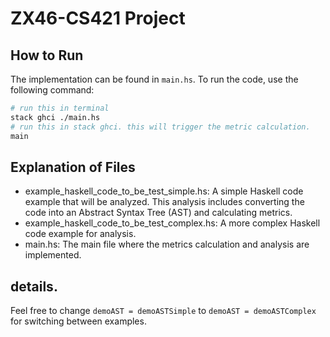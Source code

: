 # ZX46-CS421 Project

## How to Run

The implementation can be found in `main.hs`. To run the code, use the following command:

```bash
# run this in terminal
stack ghci ./main.hs
# run this in stack ghci. this will trigger the metric calculation.
main
```

## Explanation of Files
- example_haskell_code_to_be_test_simple.hs: A simple Haskell code example that will be analyzed. This analysis includes converting the code into an Abstract Syntax Tree (AST) and calculating metrics.
- example_haskell_code_to_be_test_complex.hs: A more complex Haskell code example for analysis.
- main.hs: The main file where the metrics calculation and analysis are implemented.

## details.
Feel free to change `demoAST = demoASTSimple` to `demoAST = demoASTComplex` for switching between examples.